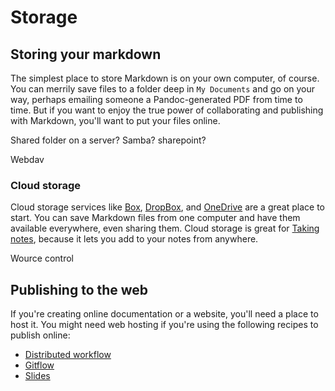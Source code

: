 # Storage

<!--
TO DO

- Talk about other places to store 
- Talk about diff between storing MD (source) and publishing (HTML)
- Talk about shared servers - samba, sharepoint - and source control
-->


## Storing your markdown

The simplest place to store Markdown is on your own computer, of course. You can merrily save files to a folder deep in `My Documents` and go on your way, perhaps emailing someone a Pandoc-generated PDF from time to time. But if you want to enjoy the true power of collaborating and publishing with Markdown, you'll want to put your files online.

Shared folder on a server? Samba? sharepoint?

Webdav

### Cloud storage
Cloud storage services like [Box](https://www.box.com), [DropBox](https://www.dropbox.com/), and [OneDrive](https://onedrive.live.com) are a great place to start. You can save Markdown files from one computer and have them available everywhere, even sharing them. Cloud storage is great for [Taking notes](../../recipes/recipes-notes), because it lets you add to your notes from anywhere.

Wource control

## Publishing to the web

If you're creating online documentation or a website, you'll need a place to host it. You might need web hosting if you're using the following recipes to publish online:

- [Distributed workflow](../../recipes/recipes-distributed-workflow/)
- [Gitflow](../../recipes/recipes-gitflow/)
- [Slides](../../recipes/recipes-slides/)